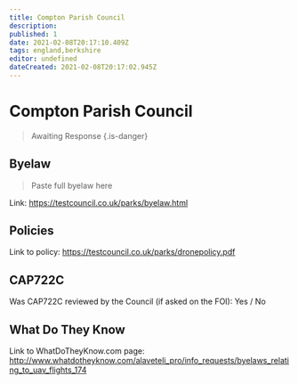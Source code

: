 ```yaml
---
title: Compton Parish Council
description:
published: 1
date: 2021-02-08T20:17:10.409Z
tags: england,berkshire
editor: undefined
dateCreated: 2021-02-08T20:17:02.945Z
---
```


# Compton Parish Council
>  Awaiting Response
> {.is-danger}

## Byelaw
> Paste full byelaw here

Link:
https://testcouncil.co.uk/parks/byelaw.html

## Policies
Link to policy:
https://testcouncil.co.uk/parks/dronepolicy.pdf

## CAP722C

Was CAP722C reviewed by the Council (if asked on the FOI): Yes / No

## What Do They Know

Link to WhatDoTheyKnow.com page:
http://www.whatdotheyknow.com/alaveteli_pro/info_requests/byelaws_relating_to_uav_flights_174

